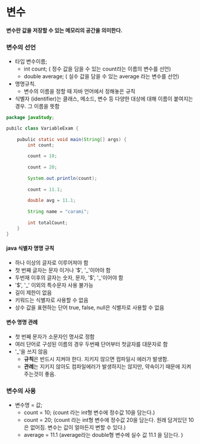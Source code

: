 # 변수

#### 변수란 값을 저장할 수 있는 메모리의 공간을 의미한다.

### 변수의 선언

- 타입 변수이름;
  - int count; ( 정수 값을 담을 수 있는 count라는 이름의 변수를 선언)
  - double average; ( 실수 값을 담을 수 있는 average 라는 변수를 선언)
- 명명규칙.
  - 변수의 이름을 정할 때 자바 언어에서 정해놓은 규칙
- 식별자 (identifier)는 클래스, 메소드, 변수 등 다양한 대상에 대해 이름이 붙여지는 경우. 그 이름을 뜻함

```java
package javaStudy;

pubilc class VariableExam {
    
    pubulic static void main(String[] args) {
        int count;
        
        count = 10;
        
        count = 20;
        
        System.out.println(count);
        
        count = 11.1;
        
        double avg = 11.1;
        
        String name = "carami";
        
        int totalCount;
    }
}
```



#### java 식별자 명명 규칙

- 하나 이상의 글자로 이루어져야 함
- 첫 번째 글자는 문자 이거나 '$', '_'이어야 함
- 두번재 이후의 글자는 숫자, 문자, '$', '_'이어야 함
- '$', '_' 이외의 특수문자 사용 불가능
- 길이 제한이 없음
- 키워드는 식별자로 사용할 수 없음
- 상수 값을 표현하는 단어 true, false, null은 식별자로 사용할 수 없음

#### 변수 명명 관례

- 첫 번째 문자가 소문자인 명사로 정함
- 여러 단어로 구성된 이름의 경우 두번째 단어부터 첫글자를 대문자로 함
- '_'을 쓰지 않음
  - **규칙**은 반드시 지켜야 한다. 지키지 않으면 컴파일시 에러가 발생함.
  - **관례**는 지키지 않아도 컴파일에러가 발생하지는 않지만, 약속이기 때문에 지켜주는것이 좋음.

### 변수의 사용

- 변수명 = 값;
  - count = 10; (count 라는 int형 변수에 정수값 10을 담는다.)
  - count = 20; (count 라는 int형 변수에 정수값 20을 담는다. 원래 담겨있던 10은 없어짐. 변수는 값이 얼마든지 변할 수 있다.)
  - average = 11.1 (average라는 double형 변수에 실수 값 11.1 을 담는다. )